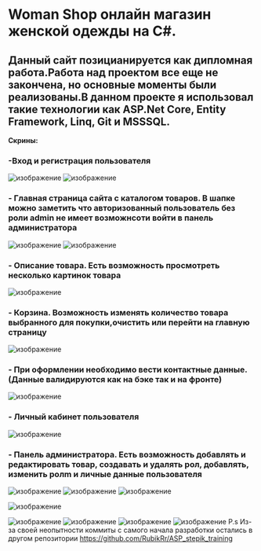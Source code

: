  # Woman Shop онлайн магазин женской одежды на C#.
 ## Данный сайт позицианируется как дипломная работа.Работа над проектом все еще не закончена, но основные моменты были реализованы.В данном проекте я использовал такие технологии как ASP.Net Core, Entity Framework, Linq, Git и MSSSQL.
**Скрины:**  
### -Вход и регистрация пользователя
![изображение](https://github.com/RubikRr/WomanShop/assets/65467062/f3588310-e768-4004-a6a9-0734826ccb4c)
![изображение](https://github.com/RubikRr/WomanShop/assets/65467062/614db7b6-b569-4cb6-8888-9b2a89aba2d9)
### - Главная страница сайта с каталогом товаров. В шапке можно заметить что авторизованный пользователь без роли admin не имеет возможнсоти войти в панель администратора
![изображение](https://github.com/RubikRr/WomanShop/assets/65467062/d03fad4f-6323-4d48-be69-5ea5aef2c14b)
![изображение](https://github.com/RubikRr/WomanShop/assets/65467062/69da941d-69df-48cb-8f46-3470a421fbc5)

### - Описание товара. Есть возможность просмотреть несколько картинок товара
![изображение](https://github.com/RubikRr/WomanShop/assets/65467062/e6e7c852-cd8a-4398-ad8a-e7c16c422158)
### - Корзина. Возможность изменять количество товара выбранного для покупки,очистить или перейти на главную страницу
![изображение](https://github.com/RubikRr/WomanShop/assets/65467062/402005b6-7ded-4169-b357-2516573bd602)
### - При оформлении необходимо вести контактные данные.(Данные валидируются как на бэке так и на фронте)
![изображение](https://github.com/RubikRr/WomanShop/assets/65467062/2bb49cfa-6975-4411-92c6-4c9930e257d6)
### - Личный кабинет пользователя
![изображение](https://github.com/RubikRr/WomanShop/assets/65467062/3d9c1810-d57e-4206-afc1-0c2c87590d43)
### - Панель администратора. Есть возможность добавлять и редактировать товар, создавать и удалять рол, добавлять, изменить ролm и личные данные пользователя
![изображение](https://github.com/RubikRr/WomanShop/assets/65467062/965f24c2-b93d-4458-89b8-cc528ea102b0)
![изображение](https://github.com/RubikRr/WomanShop/assets/65467062/f1a74b6e-6c0f-40e7-99eb-cd3abcebb57e)
![изображение](https://github.com/RubikRr/WomanShop/assets/65467062/96779e80-17ea-49b7-877a-2849428ef22d)

![изображение](https://github.com/RubikRr/WomanShop/assets/65467062/ac2aa33f-2ab2-49a3-938f-64f52758f4ac)

![изображение](https://github.com/RubikRr/WomanShop/assets/65467062/016e1c42-d79f-470d-9c94-721b78b9c2f7)
![изображение](https://github.com/RubikRr/WomanShop/assets/65467062/92567acd-3262-43cd-af3f-2283f42f0d6d)
![изображение](https://github.com/RubikRr/WomanShop/assets/65467062/8ba4de22-2874-422e-8519-7e1219507d4f)
![изображение](https://github.com/RubikRr/WomanShop/assets/65467062/12ade4f7-6418-437c-a9b7-21cb6f6fb19c)
P.s Из-за своей неопытности коммиты с самого начала разработки остались в другом репозитории https://github.com/RubikRr/ASP_stepik_training







